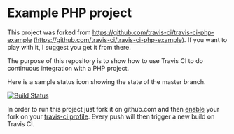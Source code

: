 Example PHP project
===================

This project was forked from https://github.com/travis-ci/travis-ci-php-example (https://github.com/travis-ci/travis-ci-php-example). If you want to play with it, I suggest you get it from there.

The purpose of this repository is to show how to use Travis CI to do
continuous integration with a PHP project.

Here is a sample status icon showing the state of the master branch.

[![Build Status](https://travis-ci.org/TheDleo/travis-ci-php-example.png?branch=master)](https://travis-ci.org/TheDleo/travis-ci-php-example)

In order to run this project just fork it on github.com and then [enable](http://about.travis-ci.org/docs/user/getting-started/)
your fork on your [travis-ci profile](http://travis-ci.org/profile). Every push will then trigger a new build on Travis CI.
